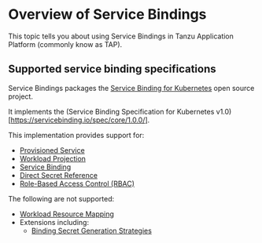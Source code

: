 # Overview of Service Bindings

This topic tells you about using Service Bindings in Tanzu Application Platform (commonly know as TAP).

## Supported service binding specifications

Service Bindings packages the [Service Binding for Kubernetes](https://servicebinding.io/) open
source project.

It implements the (Service Binding Specification for Kubernetes v1.0)[https://servicebinding.io/spec/core/1.0.0/].

This implementation provides support for:

- [Provisioned Service](https://github.com/k8s-service-bindings/spec/tree/12a9f2e376c50f051cc9aa913443bdecb0a24a01#provisioned-service)
- [Workload Projection](https://github.com/k8s-service-bindings/spec/tree/12a9f2e376c50f051cc9aa913443bdecb0a24a01#workload-projection)
- [Service Binding](https://github.com/k8s-service-bindings/spec/tree/12a9f2e376c50f051cc9aa913443bdecb0a24a01#service-binding)
- [Direct Secret Reference](https://github.com/k8s-service-bindings/spec/tree/12a9f2e376c50f051cc9aa913443bdecb0a24a01#direct-secret-reference)
- [Role-Based Access Control (RBAC)](https://github.com/k8s-service-bindings/spec/tree/12a9f2e376c50f051cc9aa913443bdecb0a24a01#role-based-access-control-rbac)

The following are not supported:

- [Workload Resource Mapping](https://github.com/k8s-service-bindings/spec/tree/12a9f2e376c50f051cc9aa913443bdecb0a24a01#workload-resource-mapping)
- Extensions including:
  - [Binding Secret Generation Strategies](https://github.com/k8s-service-bindings/spec/tree/12a9f2e376c50f051cc9aa913443bdecb0a24a01#binding-secret-generation-strategies)
